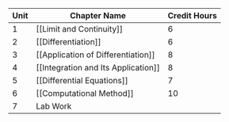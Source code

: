 
| Unit | Chapter Name                        | Credit Hours |
| ---- | ----------------------------------- | ------------ |
| 1    | [[Limit and Continuity]]            | 6            |
| 2    | [[Differentiation]]                 | 6            |
| 3    | [[Application of Differentiation]]  | 8            |
| 4    | [[Integration and Its Application]] | 8            |
| 5    | [[Differential Equations]]          | 7            |
| 6    | [[Computational Method]]            | 10           |
| 7    | Lab Work                            |              |

